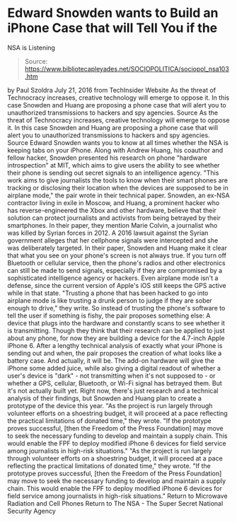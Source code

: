 # Edward Snowden wants to Build an iPhone Case that will Tell You if the 
NSA is Listening

> Source: https://www.bibliotecapleyades.net/SOCIOPOLITICA/sociopol_nsa103.htm

by Paul Szoldra July 21, 2016
from TechInsider Website
As the threat of Technocracy increases, creative technology will emerge to oppose it. In this case Snowden and Huang are proposing a phone case that will alert you to unauthorized transmissions to hackers and spy agencies. Source
As the threat of Technocracy increases, creative technology will emerge to oppose it.
In this case Snowden and Huang are proposing a phone case that will alert you to unauthorized transmissions to hackers and spy agencies.
Source
Edward Snowden wants you to know at all times whether the NSA is keeping tabs on your iPhone.
Along with Andrew Huang, his coauthor and fellow hacker, Snowden presented his research on phone "hardware introspection" at MIT, which aims to give users the ability to see whether their phone is sending out secret signals to an intelligence agency.
"This work aims to give journalists the tools to know when their smart phones are tracking or disclosing their location when the devices are supposed to be in airplane mode," the pair wrote in their technical paper.
Snowden, an ex-NSA contractor living in exile in Moscow, and Huang, a prominent hacker who has reverse-engineered the Xbox and other hardware, believe that their solution can protect journalists and activists from being betrayed by their smartphones.
In their paper, they mention Marie Colvin, a journalist who was killed by Syrian forces in 2012.
A 2016 lawsuit against the Syrian government alleges that her cellphone signals were intercepted and she was deliberately targeted.
In their paper, Snowden and Huang make it clear that what you see on your phone's screen is not always true.
If you turn off Bluetooth or cellular service, then the phone's radios and other electronics can still be made to send signals, especially if they are compromised by a sophisticated intelligence agency or hackers.
Even airplane mode isn't a defense, since the current version of Apple's iOS still keeps the GPS active while in that state.
"Trusting a phone that has been hacked to go into airplane mode is like trusting a drunk person to judge if they are sober enough to drive," they write.
So instead of trusting the phone's software to tell the user if something is fishy, the pair proposes something else:
A device that plugs into the hardware and constantly scans to see whether it is transmitting.
Though they think that their research can be applied to just about any phone, for now they are building a device for the 4.7-inch Apple iPhone 6.
After a lengthy technical analysis of exactly what your iPhone is sending out and when, the pair proposes the creation of what looks like a battery case.
And actually, it will be.
The add-on hardware will give the iPhone some added juice, while also giving a digital readout of whether a user's device is "dark" - not transmitting when it's not supposed to - or whether a GPS, cellular, Bluetooth, or Wi-Fi signal has betrayed them.
But it's not actually built yet.
Right now, there's just research and a technical analysis of their findings, but Snowden and Huang plan to create a prototype of the device this year.
"As the project is run largely through volunteer efforts on a shoestring budget, it will proceed at a pace reflecting the practical limitations of donated time," they wrote. "If the prototype proves successful, [then the Freedom of the Press Foundation] may move to seek the necessary funding to develop and maintain a supply chain. This would enable the FPF to deploy modified iPhone 6 devices for field service among journalists in high-risk situations."
"As the project is run largely through volunteer efforts on a shoestring budget, it will proceed at a pace reflecting the practical limitations of donated time," they wrote.
"If the prototype proves successful, [then the Freedom of the Press Foundation] may move to seek the necessary funding to develop and maintain a supply chain.
This would enable the FPF to deploy modified iPhone 6 devices for field service among journalists in high-risk situations."
Return to Microwave Radiation and Cell Phones
Return to The NSA - The Super Secret National Security Agency
